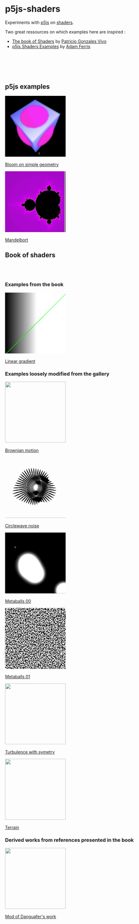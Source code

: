 # p5js-shaders

Experiments with [p5js](https://p5js.org/) on [shaders](https://en.wikipedia.org/wiki/Shader).

Two great ressources on which examples here are inspired :
- [The book of Shaders](https://thebookofshaders.com/) by [Patricio Gonzales Vivo](http://patriciogonzalezvivo.com/)
- [p5js Shaders Examples](https://github.com/aferriss/p5jsShaderExamples) by [Adam Ferris](https://amf.fyi/)

<br></br>
<br></br>

## p5js examples

<img src="gifs/bloom.gif" width="200" height="200" />

[Bloom on simple geometry](https://b2renger.github.io/p5js-shaders/shader-bloom/)

<img src="images/p5js-shader-example.png" width="200" height="200" />

[Mandelbort](https://b2renger.github.io/p5js-shaders/p5js-shader-example-00/)



## Book of shaders
<br></br>

### Examples from the book
<img src="images/bos-shader-example-00.png" width="200" height="200" />

[Linear gradient](https://b2renger.github.io/p5js-shaders/bos-shader-example-00/)

### Examples loosely modified from the gallery

<img src="gifs/brownian.gif" width="200" height="200" />

[Brownian motion](https://b2renger.github.io/p5js-shaders/bos-shader-gallery-brownian-motion/)

<img src="gifs/circlewave.gif" width="200" height="200" />

[Circlewave noise](https://b2renger.github.io/p5js-shaders/bos-shader-gallery-circlewave-noise/)

<img src="gifs/metaballs00.gif" width="200" height="200" />

[Metaballs 00](https://b2renger.github.io/p5js-shaders/bos-shader-gallery-metaballs-00/)

<img src="gifs/metaballs01.gif" width="200" height="200" />

[Metaballs 01](https://b2renger.github.io/p5js-shaders/bos-shader-gallery-metaballs-01/)

<img src="gifs/reflected-turbulence.gif" width="200" height="200" />

[Turbulence with symetry](https://b2renger.github.io/p5js-shaders/bos-shader-gallery-reflected-turbulence/)

<img src="gifs/terrain.gif" width="200" height="200" />

[Terrain](https://b2renger.github.io/p5js-shaders/bos-shader-gallery-terrain/)


### Derived works from references presented in the book

<img src="gifs/danguafer.gif" width="200" height="200" />

[Mod of Danguafer's work](https://b2renger.github.io/p5js-shaders/bos-shader-demo-danguafer/)